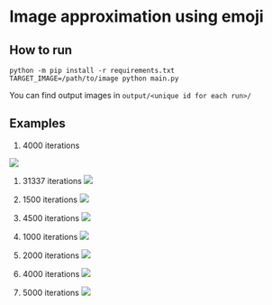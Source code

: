 Image approximation using emoji
===

## How to run

```
python -m pip install -r requirements.txt
TARGET_IMAGE=/path/to/image python main.py
```

You can find output images in `output/<unique id for each run>/`

## Examples

1. 4000 iterations

![](images/gif/cool.gif)

1. 31337 iterations
![](images/gif/haskell.gif)

1. 1500 iterations
![](images/gif/inno.gif)

1. 4500 iterations
![](images/gif/cat_vector.gif)

1. 1000 iterations
![](images/gif/creeper.gif)

1. 2000 iterations
![](images/gif/minion.gif)

1. 4000 iterations
![](images/gif/lenna.gif)

1. 5000 iterations
![](images/gif/me_1.gif)
